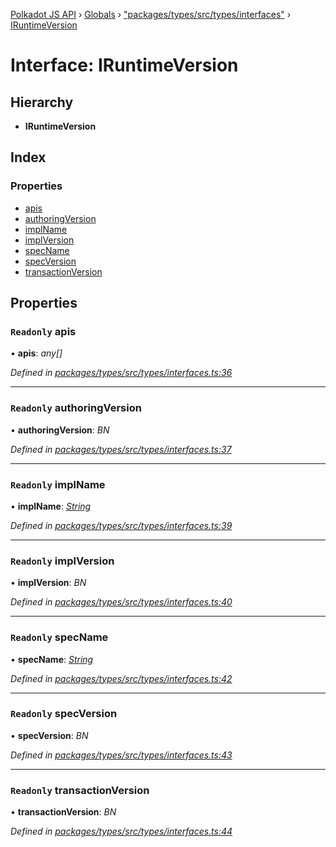 [Polkadot JS API](../README.md) › [Globals](../globals.md) › ["packages/types/src/types/interfaces"](../modules/_packages_types_src_types_interfaces_.md) › [IRuntimeVersion](_packages_types_src_types_interfaces_.iruntimeversion.md)

# Interface: IRuntimeVersion

## Hierarchy

* **IRuntimeVersion**

## Index

### Properties

* [apis](_packages_types_src_types_interfaces_.iruntimeversion.md#readonly-apis)
* [authoringVersion](_packages_types_src_types_interfaces_.iruntimeversion.md#readonly-authoringversion)
* [implName](_packages_types_src_types_interfaces_.iruntimeversion.md#readonly-implname)
* [implVersion](_packages_types_src_types_interfaces_.iruntimeversion.md#readonly-implversion)
* [specName](_packages_types_src_types_interfaces_.iruntimeversion.md#readonly-specname)
* [specVersion](_packages_types_src_types_interfaces_.iruntimeversion.md#readonly-specversion)
* [transactionVersion](_packages_types_src_types_interfaces_.iruntimeversion.md#readonly-transactionversion)

## Properties

### `Readonly` apis

• **apis**: *any[]*

*Defined in [packages/types/src/types/interfaces.ts:36](https://github.com/polkadot-js/api/blob/af074500b/packages/types/src/types/interfaces.ts#L36)*

___

### `Readonly` authoringVersion

• **authoringVersion**: *BN*

*Defined in [packages/types/src/types/interfaces.ts:37](https://github.com/polkadot-js/api/blob/af074500b/packages/types/src/types/interfaces.ts#L37)*

___

### `Readonly` implName

• **implName**: *[String](../classes/_packages_types_src_primitive_text_.text.md#static-string)*

*Defined in [packages/types/src/types/interfaces.ts:39](https://github.com/polkadot-js/api/blob/af074500b/packages/types/src/types/interfaces.ts#L39)*

___

### `Readonly` implVersion

• **implVersion**: *BN*

*Defined in [packages/types/src/types/interfaces.ts:40](https://github.com/polkadot-js/api/blob/af074500b/packages/types/src/types/interfaces.ts#L40)*

___

### `Readonly` specName

• **specName**: *[String](../classes/_packages_types_src_primitive_text_.text.md#static-string)*

*Defined in [packages/types/src/types/interfaces.ts:42](https://github.com/polkadot-js/api/blob/af074500b/packages/types/src/types/interfaces.ts#L42)*

___

### `Readonly` specVersion

• **specVersion**: *BN*

*Defined in [packages/types/src/types/interfaces.ts:43](https://github.com/polkadot-js/api/blob/af074500b/packages/types/src/types/interfaces.ts#L43)*

___

### `Readonly` transactionVersion

• **transactionVersion**: *BN*

*Defined in [packages/types/src/types/interfaces.ts:44](https://github.com/polkadot-js/api/blob/af074500b/packages/types/src/types/interfaces.ts#L44)*
